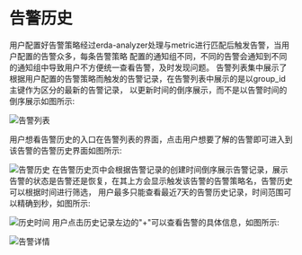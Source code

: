 # 告警历史

用户配置好告警策略经过erda-analyzer处理与metric进行匹配后触发告警，当用户配置的告警众多，每条告警策略
配置的通知组不同，不同的告警会通知到不同的通知组中导致用户不方便统一查看告警，及时发现问题。
告警列表集中展示了根据用户配置的告警策略而触发的告警记录，在告警列表中展示的是以group_id主键作为区分的最新的告警记录，
以更新时间的倒序展示，而不是以告警时间的倒序展示如图所示:

![告警列表](http://terminus-paas.oss-cn-hangzhou.aliyuncs.com/paas-doc/2021/08/05/44c209a1-4faa-4980-b8de-606487cfb9ab.png)

用户想看告警历史的入口在告警列表的界面，点击用户想要了解的告警即可进入到该告警的告警历史界面如图所示:

![告警历史](http://terminus-paas.oss-cn-hangzhou.aliyuncs.com/paas-doc/2021/08/05/7067e7fa-dcbe-4049-b61b-2b2190192223.png)
在告警历史页中会根据告警记录的创建时间倒序展示告警记录，展示告警的状态是告警还是恢复，在其上方会显示触发该告警的告警策略名，告警历史可以根据时间进行筛选，
用户最多只能查看最近7天的告警历史记录，时间范围可以精确到秒，如图所示:

![历史时间](http://terminus-paas.oss-cn-hangzhou.aliyuncs.com/paas-doc/2021/08/05/a9f06d88-0cc7-4cc5-b590-45d7858d3d1c.png)
用户点击历史记录左边的"+"可以查看告警的具体信息，如图所示:

![告警详情](http://terminus-paas.oss-cn-hangzhou.aliyuncs.com/paas-doc/2021/08/05/1b549b6d-d73e-4513-8950-ee5247ad4115.png)
